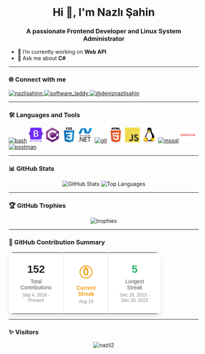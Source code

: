 <h1 align="center">Hi 👋, I'm Nazlı Şahin</h1>
<h3 align="center">A passionate Frontend Developer and Linux System Administrator</h3>

- 🔭 I’m currently working on **Web API**  
- 💬 Ask me about **C#**  

---

### 🌐 Connect with me
<p align="left">
  <a href="https://linkedin.com/in/nazlisahinn" target="_blank">
    <img align="center" src="https://raw.githubusercontent.com/rahuldkjain/github-profile-readme-generator/master/src/images/icons/Social/linked-in-alt.svg" alt="nazlisahinn" height="30" width="40" />
  </a>
  <a href="https://instagram.com/software_laddy" target="_blank">
    <img align="center" src="https://raw.githubusercontent.com/rahuldkjain/github-profile-readme-generator/master/src/images/icons/Social/instagram.svg" alt="software_laddy" height="30" width="40" />
  </a>
  <a href="https://medium.com/@deniznazlisahin" target="_blank">
    <img align="center" src="https://raw.githubusercontent.com/rahuldkjain/github-profile-readme-generator/master/src/images/icons/Social/medium.svg" alt="@deniznazlisahin" height="30" width="40" />
  </a>
</p>

---

### 🛠 Languages and Tools
<p align="left"> 
  <a href="https://www.gnu.org/software/bash/" target="_blank"><img src="https://www.vectorlogo.zone/logos/gnu_bash/gnu_bash-icon.svg" alt="bash" width="40" height="40"/></a>
  <a href="https://getbootstrap.com" target="_blank"><img src="https://raw.githubusercontent.com/devicons/devicon/master/icons/bootstrap/bootstrap-plain-wordmark.svg" alt="bootstrap" width="40" height="40"/></a>
  <a href="https://www.w3schools.com/cs/" target="_blank"><img src="https://raw.githubusercontent.com/devicons/devicon/master/icons/csharp/csharp-original.svg" alt="csharp" width="40" height="40"/></a>
  <a href="https://www.w3schools.com/css/" target="_blank"><img src="https://raw.githubusercontent.com/devicons/devicon/master/icons/css3/css3-original-wordmark.svg" alt="css3" width="40" height="40"/></a>
  <a href="https://dotnet.microsoft.com/" target="_blank"><img src="https://raw.githubusercontent.com/devicons/devicon/master/icons/dot-net/dot-net-original-wordmark.svg" alt="dotnet" width="40" height="40"/></a>
  <a href="https://git-scm.com/" target="_blank"><img src="https://www.vectorlogo.zone/logos/git-scm/git-scm-icon.svg" alt="git" width="40" height="40"/></a>
  <a href="https://www.w3.org/html/" target="_blank"><img src="https://raw.githubusercontent.com/devicons/devicon/master/icons/html5/html5-original-wordmark.svg" alt="html5" width="40" height="40"/></a>
  <a href="https://developer.mozilla.org/en-US/docs/Web/JavaScript" target="_blank"><img src="https://raw.githubusercontent.com/devicons/devicon/master/icons/javascript/javascript-original.svg" alt="javascript" width="40" height="40"/></a>
  <a href="https://www.linux.org/" target="_blank"><img src="https://raw.githubusercontent.com/devicons/devicon/master/icons/linux/linux-original.svg" alt="linux" width="40" height="40"/></a>
  <a href="https://www.microsoft.com/en-us/sql-server" target="_blank"><img src="https://www.svgrepo.com/show/303229/microsoft-sql-server-logo.svg" alt="mssql" width="40" height="40"/></a>
  <a href="https://www.oracle.com/" target="_blank"><img src="https://raw.githubusercontent.com/devicons/devicon/master/icons/oracle/oracle-original.svg" alt="oracle" width="40" height="40"/></a>
  <a href="https://postman.com" target="_blank"><img src="https://www.vectorlogo.zone/logos/getpostman/getpostman-icon.svg" alt="postman" width="40" height="40"/></a>
</p>

---

### 📊 GitHub Stats
<p align="center">
  <img src="https://github-readme-stats.vercel.app/api?username=nazli2&show_icons=true&theme=radical" alt="GitHub Stats" height="180"/>
  <img src="https://github-readme-stats.vercel.app/api/top-langs/?username=nazli2&layout=compact&theme=radical" alt="Top Languages" height="180"/>
</p>

---

### 🏆 GitHub Trophies
<p align="center">
  <img src="https://github-profile-trophy.vercel.app/?username=nazli2&theme=darkhub&column=7&margin-w=5" alt="trophies"/>
</p>

---

### 📝 GitHub Contribution Summary
<table align="center" style="border-collapse: collapse; width: 80%; max-width: 600px; text-align: center; font-family: Arial, sans-serif; background: #fff; border-radius: 12px; box-shadow: 0 6px 12px rgba(0,0,0,0.1);">
  <tr>
    <td style="padding: 25px; border-right: 1px solid #ddd;">
      <div style="font-weight: 700; font-size: 28px; color: #222;">152</div>
      <div style="margin-top: 8px; font-size: 14px; color: #555;">Total Contributions</div>
      <div style="margin-top: 5px; font-size: 12px; color: #888;">Sep 4, 2018 - Present</div>
    </td>
    <td style="padding: 25px; border-right: 1px solid #ddd; position: relative;">
      <div style="font-weight: 700; font-size: 28px; color: #f39c12; position: relative; display: inline-block; padding: 10px;">
        0
        <svg width="60" height="60" style="position: absolute; top: 50%; left: 50%; transform: translate(-50%, -50%);" viewBox="0 0 60 60" fill="none" xmlns="http://www.w3.org/2000/svg">
          <circle cx="30" cy="30" r="27" stroke="#f39c12" stroke-width="4" />
          <path d="M30 10V5M30 10C33 14 39 18 39 18M30 10C27 14 21 18 21 18" stroke="#f39c12" stroke-width="3" stroke-linecap="round" stroke-linejoin="round"/>
        </svg>
      </div>
      <div style="margin-top: 8px; font-size: 14px; font-weight: 700; color: #f39c12;">Current Streak</div>
      <div style="margin-top: 5px; font-size: 12px; color: #888;">Aug 19</div>
    </td>
    <td style="padding: 25px; color: #27ae60;">
      <div style="font-weight: 700; font-size: 28px; color: #27ae60;">5</div>
      <div style="margin-top: 8px; font-size: 14px; color: #555;">Longest Streak</div>
      <div style="margin-top: 5px; font-size: 12px; color: #888;">Dec 26, 2023 - Dec 30, 2023</div>
    </td>
  </tr>
</table>

---

### ✨ Visitors
<p align="center">
  <img src="https://komarev.com/ghpvc/?username=nazli2&label=Profile%20views&color=0e75b6&style=flat" alt="nazli2" />
</p>
